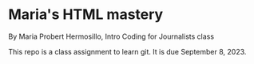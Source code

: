 # Maria's HTML mastery

By Maria Probert Hermosillo, Intro Coding for Journalists class

This repo is a class assignment to learn git. It is due September 8, 2023.
